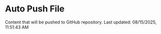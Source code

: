 # Auto Push File

Content that will be pushed to GitHub repository.
Last updated: 08/15/2025, 11:51:43 AM